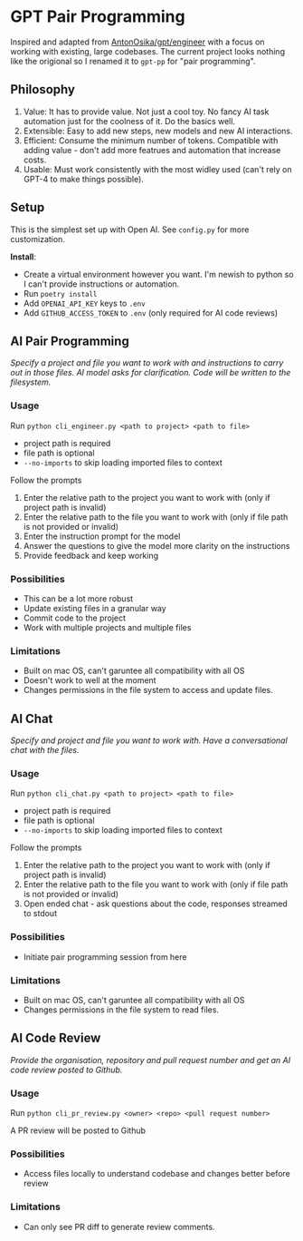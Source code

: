 # GPT Pair Programming

Inspired and adapted from [AntonOsika/gpt/engineer](https://github.com/AntonOsika/gpt-engineer) with a focus on working with existing, large codebases. The current project looks nothing like the origional so I renamed it to `gpt-pp` for "pair programming".

## Philosophy

1. Value: It has to provide value. Not just a cool toy. No fancy AI task automation just for the coolness of it. Do the basics well.
2. Extensible: Easy to add new steps, new models and new AI interactions.
3. Efficient: Consume the minimum number of tokens. Compatible with adding value - don't add more featrues and automation that increase costs.
4. Usable: Must work consistently with the most widley used (can't rely on GPT-4 to make things possible).

## Setup

This is the simplest set up with Open AI. See `config.py` for more customization.

**Install**:

- Create a virtual environment however you want. I'm newish to python so I can't provide instructions or automation.
- Run `poetry install`
- Add `OPENAI_API_KEY` keys to `.env`
- Add `GITHUB_ACCESS_TOKEN` to `.env` (only required for AI code reviews)

## AI Pair Programming

_Specify a project and file you want to work with and instructions to carry out in those files. AI model asks for clarification. Code will be written to the filesystem._

### Usage

Run `python cli_engineer.py <path to project> <path to file>`

- project path is required
- file path is optional
- `--no-imports` to skip loading imported files to context

Follow the prompts

1. Enter the relative path to the project you want to work with (only if project path is invalid)
2. Enter the relative path to the file you want to work with (only if file path is not provided or invalid)
3. Enter the instruction prompt for the model
4. Answer the questions to give the model more clarity on the instructions
5. Provide feedback and keep working

### Possibilities

- This can be a lot more robust
- Update existing files in a granular way
- Commit code to the project
- Work with multiple projects and multiple files

### Limitations

- Built on mac OS, can't garuntee all compatibility with all OS
- Doesn't work to well at the moment
- Changes permissions in the file system to access and update files.

## AI Chat

_Specify and project and file you want to work with. Have a conversational chat with the files._

### Usage

Run `python cli_chat.py <path to project> <path to file>`

- project path is required
- file path is optional
- `--no-imports` to skip loading imported files to context

Follow the prompts

1. Enter the relative path to the project you want to work with (only if project path is invalid)
2. Enter the relative path to the file you want to work with (only if file path is not provided or invalid)
3. Open ended chat - ask questions about the code, responses streamed to stdout

### Possibilities

- Initiate pair programming session from here

### Limitations

- Built on mac OS, can't garuntee all compatibility with all OS
- Changes permissions in the file system to read files.

## AI Code Review

_Provide the organisation, repository and pull request number and get an AI code review posted to Github._

### Usage

Run `python cli_pr_review.py <owner> <repo> <pull request number>`

A PR review will be posted to Github

### Possibilities

- Access files locally to understand codebase and changes better before review

### Limitations

- Can only see PR diff to generate review comments.
